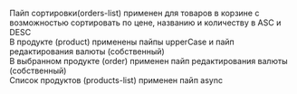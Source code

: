 Пайп сортировки(orders-list) применен для товаров в корзине с возможностью сортировать по цене, названию и количеству в ASC и DESC<br>
В продукте (product) применены пайпы upperCase и пайп редактирования валюты (собственный)<br>
В выбранном продукте (order) применен пайп редактирования валюты (собственный)<br>
Список продуктов (products-list) применен пайп async<br>